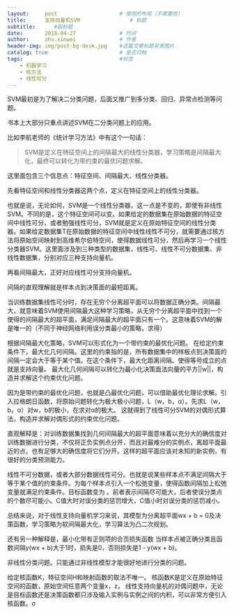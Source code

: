 ```yaml
---
layout:     post   				    # 使用的布局（不需要改）
title:      支持向量机SVM				# 标题 
subtitle:      #副标题
date:       2018-04-27 				# 时间
author:     zhu.xinwei 		    	# 作者
header-img: img/post-bg-desk.jpg 	#这篇文章标题背景图片
catalog: true 						# 是否归档
tags:								#标签
    - 机器学习
    - 核方法
    - 线性可分
---
```


> 



SVM最初是为了解决二分类问题，后面又推广到多分类、回归、异常点检测等问题。

书本上大部分只重点讲述SVM在二分类问题上的应用。

比如李航老师的《统计学习方法》中有这个一句话：

> SVM是定义在特征空间上的间隔最大的线性分类器，学习策略是间隔最大化，最终可以转化为带约束的最优问题求解。

这里面包含三个信息点：特征空间、间隔最大、线性分类器。

先看特征空间和线性分类器这两个点，定义在特征空间上的线性分类器。

也就是说，无论如何，SVM是一个线性分类器，这一点是不变的，即使有非线性SVM。不同的是，这个特征空间可以变。如果给定的数据集在原始数据的特征空间中线性可分，或者勉强线性可分，SVM就是定义在原始特征空间的线性分类器。如果给定数据集T在原始数据的特征空间中线性线性不可分，就需要通过核方法将原始空间映射到高维希尔伯特空间，使得数据线性可分，然后再学习一个线性分类器SVM。这里面涉及到三种类型的数据集，线性可、线性不可分数据集、非线性数据集，分别对应三种支持向量机。

再看间隔最大，正好对应线性可分支持向量机。

间隔的直观理解就是样本点到决策面的最短距离。

当训练数据集线性可分时，存在无穷个分离超平面可以将数据正确分类。间隔最大，就意味着SVM使用间隔最大这种学习策略，从无穷个分离超平面中找到一个使得的间隔最大的超平面，满足间隔最大的超平面只有一个。这意味着SVM的解是唯一的（不同于神经网络利用误分类最小的策略，求得）

根据间隔最大化策略，SVM可以形式化为一个带约束的最优化问题。
在给定约束条件下，最大化几何间隔。这里的约束指的是，所有数据集中的样板点到决策面的间隔一定会大于等于某个值。在这个条件下，最大化距离间隔。使得等号成立的点就是支持向量。
最大化几何间隔可以转化为最小化决策面法向量的平方||w||，构造并求解这个约束优化问题。

因为是带约束的最优化问题，也就是凸最优化问题，可以借助最优化理论求解。引入拉格朗日函数，将原始问题转化为极大极小问题，L（w，b，α）。先求L（w，b，α）对w，b的极小，在求对α的极大。 这就得到了线性可分SVM的对偶形式算法，构造并求解对偶形式的约束优化问题。


直观解释是：对训练数据集找到几何间隔最大的超平面意味着以充分大的确信度对训练数据进行分类，不仅将正负实例点分开，而且对最难分的实例点，离超平面最近的点，也有足够大的确信度将它们分开。这样的超平面应该对未知的新实例，有很好的分类预测能力。

线性不可分数据，或者大部分数据线性可分。也就是说某些样本点不满足间隔大于等于某个值的约束条件。为每个样本点引入一个松弛变量，使得函数间隔加上松弛变量就满足约束条件。目标函数变为 。前者表示间隔尽可能大，后者使误分类点的个数尽可能小。C值大时对误分类的惩罚增大，C值小时对误分类的惩罚减小。

总结来说，对于线性支持向量机学习来说，其模型为分离超平面wx + b = 0及决策函数，学习策略为软间隔最大化，学习算法为凸二次规划。

还有另一种解释是，最小化带有正则项的合页损失函数
当样本点被正确分类且函数间隔y(wx + b)大于1时，损失是0，否则损失是1 - y(wx + b)。



非线性分类问题。只能通过非线性模型才能很好地进行分类的问题。

给定核函数K，特征空间H和映射函数的取法不唯一。
核函数K是定义在原始特征空间的函数，原始空间任意两个变量x，z，
线性支持向量机的对偶问题中，无论是目标函数还是决策函数都只涉及输入实例与实例之间的内积，可以非常方便引入核函数。σ